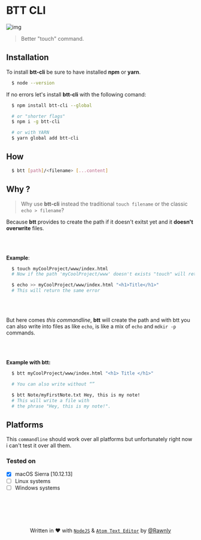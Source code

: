 # BTT CLI

![img](https://placehold.it/1920x1080?text=Screenshot+Soon)
> Better "touch" command.

## Installation
To install **btt-cli** be sure to have installed **npm** or **yarn**.
```bash
  $ node --version
```

If no errors let's install **btt-cli** with the following comand:

```bash
  $ npm install btt-cli --global

  # or "shorter flags"
  $ npm i -g btt-cli

  # or with YARN
  $ yarn global add btt-cli
```

## How  
```bash
  $ btt [path]/<filename> [...content]
```

## Why ?
> Why use **btt-cli** instead the traditional `touch filename` or the classic `echo > filename`?

Because **btt** provides to create the path if it doesn't exitst yet and it **doesn't overwrite** files.


<br><br>

**Example**:
```bash
  $ touch myCoolProject/www/index.html
  # Now if the path 'myCoolProject/www' doesn't exists "touch" will return error.

  $ echo >> myCoolProject/www/index.html "<h1>Title</h1>"
  # This will return the same error
```

<br><br>

But here comes _this commandline_, **btt** will create the path and with btt you can also write into files as like `echo`, is like a mix of `echo` and `mdkir -p` commands.

<br><br>

**Example with btt:**
```bash
  $ btt myCoolProject/www/index.html "<h1> Title </h1>"

  # You can also write without “”

  $ btt Note/myFirstNote.txt Hey, this is my note!
  # This will write a file with
  # the phrase "Hey, this is my note!".
```

## Platforms
This `commandline` should work over all platforms but unfortunately right now i can't test it over all them.
### Tested on
  - [x] macOS Sierra [10.12.13]
  - [ ] Linux systems
  - [ ] Windows systems

<br><br>
<br><br>


<p align="center">Written in <span class="emoji emoji-heart">❤️</span> with <a href="https://nodejs.org/en/"><code>NodeJS</code></a> &amp; <a href="https://github.com/atom/atom"><code>Atom Text Editor</code></a> by <a href="https://rawnly.com">@Rawnly</a></p>
